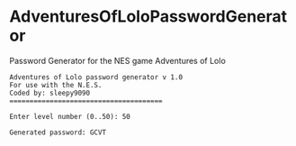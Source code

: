 # AdventuresOfLoloPasswordGenerator
Password Generator for the NES game Adventures of Lolo

```
Adventures of Lolo password generator v 1.0
For use with the N.E.S.
Coded by: sleepy9090
======================================

Enter level number (0..50): 50

Generated password: GCVT
```
